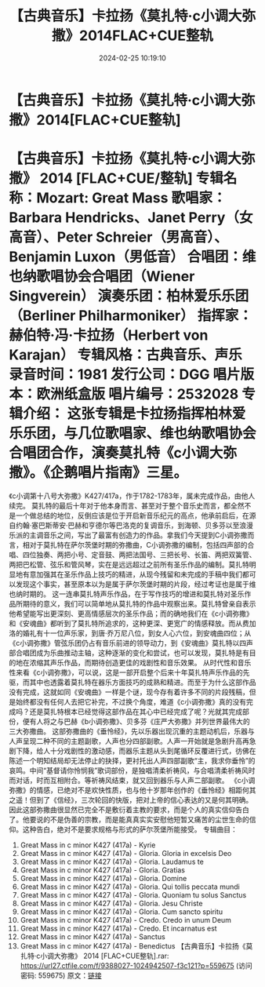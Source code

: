 ﻿---
title: 【古典音乐】卡拉扬《莫扎特·c小调大弥撒》2014FLAC+CUE整轨
date: 2024-02-25 10:19:10
categories: 古典音乐、新世纪、纯音雅乐
tags: 纯音雅乐
---
# 【古典音乐】卡拉扬《莫扎特·c小调大弥撒》2014[FLAC+CUE整轨]

【古典音乐】卡拉扬《莫扎特·c小调大弥撒》 2014
[FLAC+CUE/整轨]
专辑名称：Mozart: Great Mass
歌唱家：Barbara Hendricks、Janet Perry（女高音）、Peter
Schreier（男高音）、Benjamin Luxon（男低音）
合唱团：维也纳歌唱协会合唱团（Wiener Singverein）
演奏乐团：柏林爱乐乐团（Berliner Philharmoniker）
指挥家：赫伯特·冯·卡拉扬（Herbert von Karajan）
专辑风格：古典音乐、声乐
录音时间：1981
发行公司：DGG
唱片版本：欧洲纸盒版
唱片编号：2532028
专辑介绍：
这张专辑是卡拉扬指挥柏林爱乐乐团，与几位歌唱家、维也纳歌唱协会合唱团合作，演奏莫扎特《c小调大弥撒》。《企鹅唱片指南》三星。
==========
《c小调第十八号大弥撒》K427/417a，作于1782-1783年，属未完成作品，由他人续完。
莫扎特的最后十年对于他本身而言、甚至对于整个音乐史而言，都全然不是一个做总结的地位，反倒应该是位于开启新音乐纪元的高点，他承前启后，在源自约翰·塞巴斯蒂安·巴赫和亨德尔等巴洛克的复调音乐，到海顿、贝多芬以至浪漫乐派的主调音乐之间，写出了最富有创造力的作品。拿我们今天提到C小调弥撒而言，相对于莫扎特在萨尔茨堡时期的弥撒曲，C小调弥撒的编制，包括四声部的合唱、四位独奏、两把小号、定音鼓、两把法国号、三把长号、长笛、两把双簧管、两把巴松管、弦乐和管风琴，实在是远远超过之前所有圣乐作品的编制。莫扎特明显地有意加强其在圣乐作品上技巧的精进，从现今残留和未完成的手稿中我们都可以发现这个事实，甚至原本以为是属于萨尔茨堡时期的片段，经过考证也是属于维也纳时期的。
这一连串莫扎特声乐作品，在于写作技巧的增进和莫扎特对圣乐作品所期待的意义，我们可以简单地从莫扎特的作品中观察出来。莫扎特曾亲自表示他希望能写出更深刻、更高情感层次的圣乐作品；而的确地我们在《c小调弥撒》和《安魂曲》都听到了莫扎特所追求的，这种更深、更宽广的情感释放。而从费加洛的婚礼有十一位声乐家，到唐·乔万尼八位，到女人心六位，到安魂曲四位；从《c小调弥撒》管弦乐团仍占有音乐前进的领导动力，到《安魂曲》莫扎特以四声部合唱团成为乐曲推动主轴，这种逐渐的变化和尝试，也可以发现，莫扎特是有目的地在浓缩其声乐作品，而期待创造更佳的戏剧性和音乐效果。
从时代性和音乐性来看《c小调弥撒》，可以说，这是一部开启整个后来十年莫扎特声乐作品的先驱，而其中也透露着莫扎特在器乐方面技巧的成熟和精进。而至于为什么这部作品没有完成，这就如同《安魂曲》一样是个谜，现今存有着许多不同的片段残稿，但是始终都没有任何人去把它补完，不过换个角度，难道《c小调弥撒》真的没有完成吗？还是莫扎特根本已经觉得这部作品在其心中已经完成了呢？光就其完成部份，便有人将之与巴赫《b小调弥撒》、贝多芬《庄严大弥撒》并列世界最伟大的三大弥撒曲。
这部弥撒曲的《垂怜经》，先以乐器出现沉重的主题动机后，乐器与人声呈现二种不同的主题副歌，人声也分四部副歌。人声一开始就是急剧升高再急剧下降，给人十分戏剧性的激动感，而器乐主题从头到尾循环反覆进行式，彷佛在陈述一个明知结局却无法停止的抉择，更衬托出人声四部副歌“主，我求你垂怜”的哀鸣。中间“基督请你怜悯我”歌词部份，是独唱清柔祈祷风，与合唱清柔祈祷风时而对话，时而互相附合。等祈祷风结束，就又回到器乐与人声二部副歌。
《c小调弥撒》的情感，已绝对不是欢快性质，也与他十岁那年创作的《垂怜经》相距何其之遥！但到了《信经》，三次轮回的快版，把对上帝的信心表达的又是何其明确。因此这部弥撒曲很显然已完全不是敷衍着主教的要求，而是个人的真实信仰告白了。他要说的不是伪善的宗教，而是能真真实实安慰他短暂又痛苦的尘世生命的信仰。这种告白，绝对不是要求规格与形式的萨尔茨堡所能接受。
专辑曲目：
01. Great Mass in c minor K427 (417a) - Kyrie
02. Great Mass in c minor K427 (417a) - Gloria. Gloria in
excelsis Deo
03. Great Mass in c minor K427 (417a) - Gloria. Laudamus te
04. Great Mass in c minor K427 (417a) - Gloria. Gratias
05. Great Mass in c minor K427 (417a) - Gloria. Domine
06. Great Mass in c minor K427 (417a) - Gloria. Qui tollis
peccata mundi
07. Great Mass in c minor K427 (417a) - Gloria. Quoniam tu solus
Sanctus
08. Great Mass in c minor K427 (417a) - Gloria. Jesu Christe
09. Great Mass in c minor K427 (417a) - Gloria. Cum sancto
spiritu
10. Great Mass in c minor K427 (417a) - Credo. Credo in unum
Deum
11. Great Mass in c minor K427 (417a) - Credo. Et incarnatus
est
12. Great Mass in c minor K427 (417a) - Sanctus
13. Great Mass in c minor K427 (417a) - Benedictus
【古典音乐】卡拉扬《莫扎特·c小调大弥撒》 2014 [FLAC+CUE整轨].rar: https://url27.ctfile.com/f/9388027-1024942507-f3c121?p=559675
(访问密码: 559675)
原文：[链接](https://blog.sina.com.cn/s/blog_1647c7e76010314hw.html)